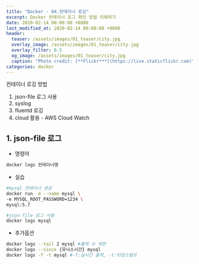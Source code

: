 ```yaml
---
title: "Docker - 04.컨테이너 로깅"
excerpt: Docker 컨테이너 로그 확인 방법 이해하기   
date: 2020-02-14 00:00:00 +0800
last_modified_at: 2020-02-14 00:00:00 +0800
header:
  teaser: /assets/images/01_teaser/city.jpg
  overlay_image: /assets/images/01_teaser/city.jpg
  overlay_filter: 0.5
  og_image: /assets/images/01_teaser/city.jpg
  caption: "Photo credit: [**Flickr***](https://live.staticflickr.com)"
categories: docker
---
```


컨테이너 로깅 방법 <br>

1. json-file 로그 사용
2. syslog 
3. fluentd 로깅
4. cloud 활용 - AWS Cloud Watch

## 1. json-file 로그

- 명령어

```sh 
docker logs 컨테이너명
```
- 실습

```sh 
#mysql 컨테이너 생성
docker run -d --name mysql \
-e MYSQL_ROOT_PASSWORD=1234 \
mysql:5.7

#json-file 로그 사용
docker logs mysql
```

- 추가옵션
```sh 
docker logs --tail 2 mysql #출력 수 제한
docker logs --since {유닉스시간} mysql
docker logs -f -t mysql #-f:실시간 출력, -t:타임스탬프
```

<script id="asciicast-JRanx6qoragmPoeCynICEoqxM" src="https://asciinema.org/a/JRanx6qoragmPoeCynICEoqxM.js" async></script>


